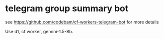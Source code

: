 # telegram group summary bot

see <https://github.com/codebam/cf-workers-telegram-bot> for more details

Use d1, cf worker, gemini-1.5-8b.
